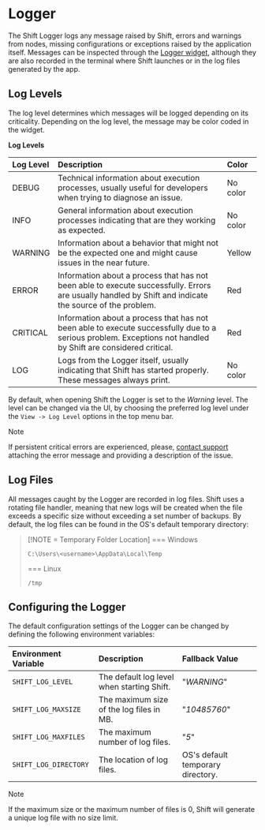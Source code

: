 # Logger

The Shift Logger logs any message raised by Shift, errors and warnings from nodes, missing configurations or exceptions raised by the application itself. Messages can be inspected through the [Logger widget](../getting_started/basics/ui_overview/#the-logger), although they are also recorded in the terminal where Shift launches or in the log files generated by the app.


## Log Levels

The log level determines which messages will be logged depending on its criticality. Depending on the log level, the message may be color coded in the widget.

**Log Levels**

|Log Level|Description|Color|
|:--|:---|:--|
|DEBUG | Technical information about execution processes, usually useful for developers when trying to diagnose an issue. | No color
|INFO | General information about execution processes indicating that are they working as expected.| No color
|WARNING | Information about a behavior that might not be the expected one and might cause issues in the near future. | Yellow
|ERROR | Information about a process that has not been able to execute successfully. Errors are usually handled by Shift and indicate the source of the problem.| Red
|CRITICAL| Information about a process that has not been able to execute successfully due to a serious problem. Exceptions not handled by Shift are considered critical.| Red
|LOG | Logs from the Logger itself, usually indicating that Shift has started properly. These messages always print. | No color

By default, when opening Shift the Logger is set to the *Warning* level. The level can be changed via the UI, by choosing the preferred log level under the `View -> Log Level` options in the top menu bar.


>[!NOTE]
>If persistent critical errors are experienced, please, [contact support](https://inbibo.co.uk/contact?_gl=1*m7h22j*_up*MQ..*_ga*MTU4MzcxNTg4OS4xNzI0MzE2MTQ2*_ga_DY05R1LZDB*MTcyNDMxNjE0Ni4xLjEuMTcyNDMxNjE1Mi4wLjAuMTg0MTg0MzEwNw..) attaching the error message and providing a description of the issue.


## Log Files

All messages caught by the Logger are recorded in log files. Shift uses a rotating file handler, meaning that new logs will be created when the file exceeds a specific size without exceeding a set number of backups. By default, the log files can be found in the OS's default temporary directory:

> [!NOTE = Temporary Folder Location]
> === Windows
> 
> `C:\Users\<username>\AppData\Local\Temp`
>
>  === Linux
>
> `/tmp`

## Configuring the Logger

The default configuration settings of the Logger can be changed by defining the following environment variables:

|Environment Variable| Description | Fallback Value |
|:--|:---|:--|
|`SHIFT_LOG_LEVEL`| The default log level when starting Shift.| "*WARNING*"
|`SHIFT_LOG_MAXSIZE`| The maximum size of the log files in MB.| "*10485760*"
|`SHIFT_LOG_MAXFILES`| The maximum number of log files.| "*5*"
|`SHIFT_LOG_DIRECTORY`| The location of log files.| OS's default temporary directory.

>[!NOTE]
> If the maximum size or the maximum number of files is 0, Shift will generate a unique log file with no size limit.


